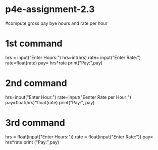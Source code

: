# p4e-assignment-2.3

#compute gross pay bye hours and rate per hour

# 1st command
hrs = input("Enter Hours:")
hrs=int(hrs)
rate= input("Enter Rate:")
rate=float(rate)
pay= hrs*rate
print("Pay:",pay)

# 2nd command

hrs=input("Enter Hour:")
rate=input("Eenter Rate per Hour:")
pay=float(hrs)*float(rate)
print("Pay:", pay)

# 3rd command

hrs = float(input("Enter Hours:"))
rate = float(input("Enter Rate:"))
pay= hrs*rate
print ("Pay:",pay)


